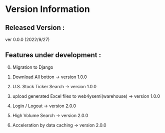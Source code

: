 # Version Information

## Released Version : 
ver 0.0.0 (2022/9/27)

## Features under development :

0. Migration to Django 

1. Download All botton -> version 1.0.0
2. U.S. Stock Ticker Search -> version 1.0.0
3. upload generated Excel files to web4ysemi(warehouse) -> version 1.0.0
4. Login / Logout -> version 2.0.0
5. High Volume Search -> version 2.0.0
6. Acceleration by data caching -> version 2.0.0

